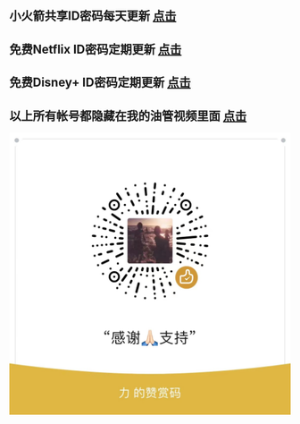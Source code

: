 
## __小火箭共享ID密码每天更新  [点击](https://github.com/raoli1986/Free-ID "悬停显示")__


## __免费Netflix ID密码定期更新  [点击](https://github.com/raoli1986/Netflix-ID "悬停显示")__


## __免费Disney+ ID密码定期更新  [点击](https://github.com/raoli1986/Disney-Plus-ID "悬停显示")__


## __以上所有帐号都隐藏在我的油管视频里面  [点击](https://www.youtube.com/channel/UCXPSzwcs0pspPTAI2rcaBgQ "悬停显示")__




![weixin](https://github.com/raoli1986/raoli1986.github.io/blob/main/weixin.jpg)

